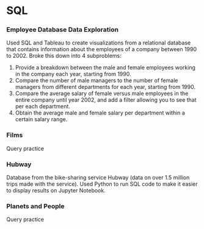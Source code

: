 # SQL

### Employee Database Data Exploration
Used SQL and Tableau to create visualizations from a relational database that contains information about the employees of a company between 1990 to 2002. Broke this down into 4 subproblems: <br>
1. Provide a breakdown between the male and female employees working in the company each year, starting from 1990.
2. Compare the number of male managers to the number of female managers from different departments for each year, starting from 1990.
3. Compare the average salary of female versus male employees in the entire company until year 2002, and add a filter allowing you to see that per each department.
4. Obtain the average male and female salary per department within a certain salary range.

### Films
Query practice

### Hubway
Database from the bike-sharing service Hubway (data on over 1.5 million trips made with the service). Used Python to run SQL code to make it easier to display results on Jupyter Notebook.

### Planets and People
Query practice
